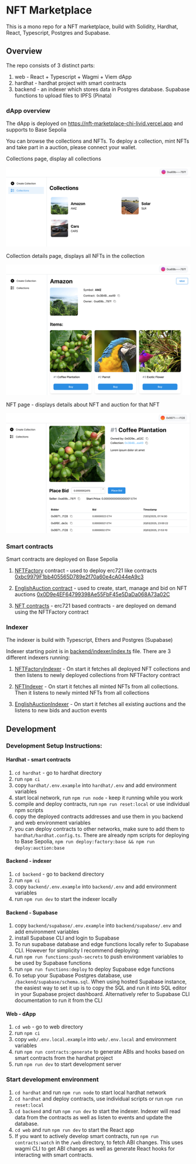 # NFT Marketplace

This is a mono repo for a NFT marketplace, build with Solidity, Hardhat, React, Typescript, Postgres and Supabase.

## Overview

The repo consists of 3 distinct parts:

1. web - React + Typescript + Wagmi + Viem dApp
2. hardhat - hardhat project with smart contracts
3. backend - an indexer which stores data in Postgres database. Supabase functions to upload files to IPFS (Pinata)

### dApp overview

The dApp is deployed on <a href="https://nft-marketplace-chi-livid.vercel.app" target="_blank" rel="noopener noreferrer">https://nft-marketplace-chi-livid.vercel.app</a> and supports to Base Sepolia

You can browse the collections and NFTs. To deploy a collection, mint NFTs and take part in a auction, please connect your wallet.

Collections page, display all collections

![Collections](images/screen-collections.png)

Collection details page, displays all NFTs in the collection

![Collection](images/screen-collection.png)

NFT page - displays details about NFT and auction for that NFT

![Auction](images/screen-auction.png)

### Smart contracts

Smart contracts are deployed on Base Sepolia

1. [NFTFactory](/hardhat/contracts/NFTFactory.sol) contract - used to deploy erc721 like contracts <a href="https://base-sepolia.blockscout.com/address/0xbc9979F1bb405565D789e2f70a60e4cA044eA9c3" target="_blank" rel="noopener noreferrer">0xbc9979F1bb405565D789e2f70a60e4cA044eA9c3</a>

2. [EnglishAuction contract](/hardhat/contracts/EnglishAuction.sol) - used to create, start, manage and bid on NFT auctions <a href="https://base-sepolia.blockscout.com/address/0x0D9e4EF64799398Ae55FbF45e5DaDa068A73a02C" target="_blank" rel="noopener noreferrer">0x0D9e4EF64799398Ae55FbF45e5DaDa068A73a02C</a>

3. [NFT contracts](/hardhat/contracts/NFT.sol) - erc721 based contracts - are deployed on demand using the NFTFactory contract

### Indexer

The indexer is build with Typescript, Ethers and Postgres (Supabase)

Indexer starting point is in [backend/indexer/index.ts](/backend/indexer/index.ts) file. There are 3 different indexers running:

1. [NFTFactoryIndexer](/backend/indexer/indexers/NFTFactory/NFTFactoryIndexer.ts) - On start it fetches all deployed NFT collections and then listens to newly deployed collections from NFTFactory contract

2. [NFTIndexer](/backend/indexer/indexers/NFT/NFTIndexer.ts) - On start it fetches all minted NFTs from all collections. Then it listens to newly minted NFTs from all collections

3. [EnglishAuctionIndexer](/backend/indexer/indexers/EnglishAuction/EnglishAuctionIndexer.ts) - On start it fetches all existing auctions and the listens to new bids and auction events

## Development

### Development Setup Instructions:

#### Hardhat - smart contracts

1. `cd hardhat` - go to hardhat directory
2. run `npm ci`
3. copy `hardhat/.env.example` into `hardhat/.env` and add environment variables
4. start local network, run `npm run node` - keep it running while you work
5. compile and deploy contracts, run `npm run reset:local` or use individual npm scripts
6. copy the deployed contracts addresses and use them in you backend and web environment variables
7. you can deploy contracts to other networks, make sure to add them to `hardhat/hardhat.config.ts`. There are already npm scripts for deploying to Base Sepolia, `npm run deploy:factory:base && npm run deploy:auction:base`

#### Backend - indexer

1. `cd backend` - go to backend directory
2. run `npm ci`
3. copy `backend/.env.example` into `backend/.env` and add environment variables
4. run `npm run dev` to start the indexer locally

#### Backend - Supabase

1. copy `backend/supabase/.env.example` into `backend/supabase/.env` and add environment variables
2. install Supabase CLI and login to Supabase
3. To run supabase database and edge functions locally refer to Supabase CLI. However for simplicity I recommend deploying:
4. run `npm run functions:push-secrets` to push environment variables to be used by Supabase functions
5. run `npm run functions:deploy` to deploy Supabase edge functions
6. To setup your Supabase Postgres database, use `/backend/supabase/schema.sql`. When using hosted Supabase instance, the easiest way to set it up is to copy the SQL and run it into SQL editor in your Supabase project dashboard. Alternatively refer to Supabase CLI documentation to run it from the CLI

#### Web - dApp

1. `cd web` - go to web directory
2. run `npm ci`
3. copy `web/.env.local.example` into `web/.env.local` and environment variables
4. run `npm run contracts:generate` to generate ABIs and hooks based on smart contracts from the hardhat project
5. run `npm run dev` to start development server

### Start development environment

1. `cd hardhat` and run `npm run node` to start local hardhat network
2. `cd hardhat` and deploy contracts, use individual scripts or run `npm run reset:local`
3. `cd backend` and run `npm run dev` to start the indexer. Indexer will read data from the contracts as well as listen to events and update the database.
4. `cd web` and run `npm run dev` to start the React app
5. If you want to actively develop smart contracts, run `npm run contracts:watch` in the `/web` directory, to fetch ABI changes. This uses wagmi CLI to get ABI changes as well as generate React hooks for interacting with smart contracts.
